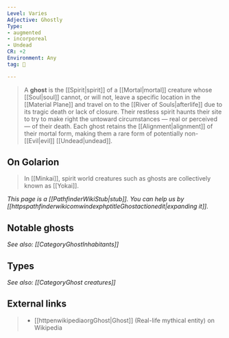 ```yaml
---
Level: Varies
Adjective: Ghostly
Type:
- augmented
- incorporeal
- Undead
CR: +2
Environment: Any
tag: 👹

---
```


> A **ghost** is the [[Spirit|spirit]] of a [[Mortal|mortal]] creature whose [[Soul|soul]] cannot, or will not, leave a specific location in the [[Material Plane]] and travel on to the [[River of Souls|afterlife]] due to its tragic death or lack of closure. Their restless spirit haunts their site to try to make right the untoward circumstances — real or perceived — of their death.
> Each ghost retains the [[Alignment|alignment]] of their mortal form, making them a rare form of potentially non-[[Evil|evil]] [[Undead|undead]].



## On Golarion

> In [[Minkai]], spirit world creatures such as ghosts are collectively known as [[Yokai]].



*This page is a [[PathfinderWikiStub|stub]]. You can help us by [[httpspathfinderwikicomwindexphptitleGhostactionedit|expanding it]].*


## Notable ghosts

*See also: [[CategoryGhostInhabitants]]*

## Types

*See also: [[CategoryGhost creatures]]*



## External links

> - [[httpenwikipediaorgGhost|Ghost]] (Real-life mythical entity) on Wikipedia




